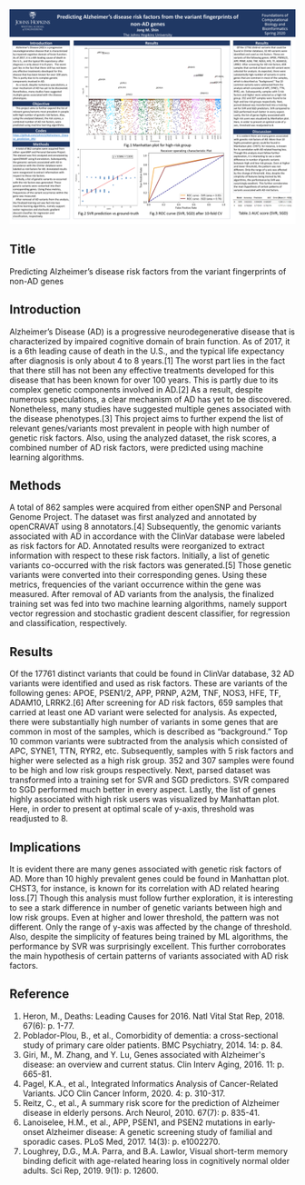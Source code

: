 <img src='img/20200423_Final_project_poster.png'>

## Title
Predicting Alzheimer’s disease risk factors from the variant fingerprints of non-AD genes

## Introduction
Alzheimer’s Disease (AD) is a progressive neurodegenerative disease that is characterized by impaired cognitive domain of brain function. As of 2017, it is a 6th leading cause of death in the U.S., and the typical life expectancy after diagnosis is only about 4 to 8 years.[1] The worst part lies in the fact that there still has not been any effective treatments developed for this disease that has been known for over 100 years. This is partly due to its complex genetic components involved in AD.[2] As a result, despite numerous speculations, a clear mechanism of AD has yet to be discovered. Nonetheless, many studies have suggested multiple genes associated with the disease phenotypes.[3] This project aims to further expend the list of relevant genes/variants most prevalent in people with high number of genetic risk factors. Also, using the analyzed dataset, the risk scores, a combined number of AD risk factors, were predicted using machine learning algorithms.

## Methods
A total of 862 samples were acquired from either openSNP and Personal Genome Project. The dataset was first analyzed and annotated by openCRAVAT using 8 annotators.[4] Subsequently, the genomic variants associated with AD in accordance with the ClinVar database were labeled as risk factors for AD. Annotated results were reorganized to extract information with respect to these risk factors. Initially, a list of genetic variants co-occurred with the risk factors was generated.[5] Those genetic variants were converted into their corresponding genes. Using these metrics, frequencies of the variant occurrence within the gene was measured. After removal of AD variants from the analysis, the finalized training set was fed into two machine learning algorithms, namely support vector regression and stochastic gradient descent classifier, for regression and classification, respectively. 

## Results
Of the 17761 distinct variants that could be found in ClinVar database, 32 AD variants were identified and used as risk factors. These are variants of the following genes: APOE, PSEN1/2, APP, PRNP, A2M, TNF, NOS3, HFE, TF, ADAM10, LRRK2.[6] After screening for AD risk factors, 659 samples that carried at least one AD variant were selected for analysis. As expected, there were substantially high number of variants in some genes that are common in most of the samples, which is described as “background.” Top 10 common variants were subtracted from the analysis which consisted of APC, SYNE1, TTN, RYR2, etc. Subsequently, samples with 5 risk factors and higher were selected as a high risk group. 352 and 307 samples were found to be high and low risk groups respectively. Next, parsed dataset was transformed into a training set for SVR and SGD predictors. SVR compared to SGD performed much better in every aspect. Lastly, the list of genes highly associated with high risk users was visualized by Manhattan plot. Here, in order to present at optimal scale of y-axis, threshold was readjusted to 8.

## Implications
It is evident there are many genes associated with genetic risk factors of AD. More than 10 highly prevalent genes could be found in Manhattan plot. CHST3, for instance, is known for its correlation with AD related hearing loss.[7] Though this analysis must follow further exploration, it is interesting to see a stark difference in number of genetic variants between high and low risk groups. Even at higher and lower threshold, the pattern was not different. Only the range of y-axis was affected by the change of threshold. Also, despite the simplicity of features being trained by ML algorithms, the performance by SVR was surprisingly excellent. This further corroborates the main hypothesis of certain patterns of variants associated with AD risk factors. 

## Reference
1.	Heron, M., Deaths: Leading Causes for 2016. Natl Vital Stat Rep, 2018. 67(6): p. 1-77.
2.	Poblador-Plou, B., et al., Comorbidity of dementia: a cross-sectional study of primary care older patients. BMC Psychiatry, 2014. 14: p. 84.
3.	Giri, M., M. Zhang, and Y. Lu, Genes associated with Alzheimer's disease: an overview and current status. Clin Interv Aging, 2016. 11: p. 665-81.
4.	Pagel, K.A., et al., Integrated Informatics Analysis of Cancer-Related Variants. JCO Clin Cancer Inform, 2020. 4: p. 310-317.
5.	Reitz, C., et al., A summary risk score for the prediction of Alzheimer disease in elderly persons. Arch Neurol, 2010. 67(7): p. 835-41.
6.	Lanoiselee, H.M., et al., APP, PSEN1, and PSEN2 mutations in early-onset Alzheimer disease: A genetic screening study of familial and sporadic cases. PLoS Med, 2017. 14(3): p. e1002270.
7.	Loughrey, D.G., M.A. Parra, and B.A. Lawlor, Visual short-term memory binding deficit with age-related hearing loss in cognitively normal older adults. Sci Rep, 2019. 9(1): p. 12600.
